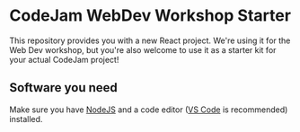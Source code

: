 # CodeJam WebDev Workshop Starter

This repository provides you with a new React project. We're using it for the Web Dev workshop, but you're also welcome to use it as a starter kit for your actual CodeJam project!

## Software you need
Make sure you have [NodeJS](https://nodejs.org/en/download/prebuilt-installer) and a code editor ([VS Code](https://code.visualstudio.com/download) is recommended) installed.